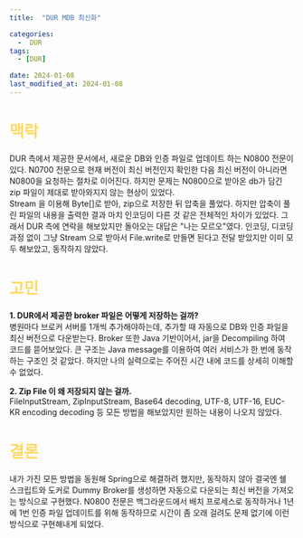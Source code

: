 ```yaml
---
title:  "DUR MDB 최신화" 

categories:
  -  DUR
tags:
  - [DUR]

date: 2024-01-08
last_modified_at: 2024-01-08
---
```

# <span style="color:#ffd966">맥락</span>
DUR 측에서 제공한 문서에서, 새로운 DB와 인증 파일로 업데이트 하는 N0800 전문이 있다. N0700 전문으로 현재 버전이 최신 버전인지 확인한 다음 최신 버전이 아니라면 N0800을 요청하는 절차로 이어진다. 하지만 문제는 N0800으로 받아온 db가 담긴 zip 파일이 제대로 받아와지지 않는 현상이 있었다.  
Stream 을 이용해 Byte[]로 받아, zip으로 저장한 뒤 압축을 풀었다. 하지만 압축이 풀린 파일의 내용을 출력한 결과 마치 인코딩이 다른 것 같은 전체적인 차이가 있었다. 그래서 DUR 측에 연락을 해보았지만 돌아오는 대답은 "나는 모르오"였다. 인코딩, 디코딩 과정 없이 그냥 Stream 으로 받아서 File.write로 만들면 된다고 전달 받았지만 이미 모두 해보았고, 동작하지 않았다. 

# <span style="color:#ffd966">고민</span>
**1. DUR에서 제공한 broker 파일은 어떻게 저장하는 걸까?**  
  병원마다 브로커 서버를 1개씩 추가해야하는데, 추가할 때 자동으로 DB와 인증 파일을 최신 버전으로 다운받는다. Broker 또한 Java 기반이어서, jar을 Decompiling 하여 코드를 뜯어보았다. 큰 구조는 Java message를 이용하여 여러 서비스가 한 번에 동작하는 구조인 것 같았다. 하지만 나의 실력으로는 주어진 시간 내에 코드를 상세히 이해할 수 없었다.  

**2. Zip File 이 왜 저장되지 않는 걸까.**  
  FileInputStream, ZipInputStream, Base64 decoding, UTF-8, UTF-16, EUC-KR encoding decoding 등 모든 방법을 해보았지만 원하는 내용이 나오지 않았다. 

# <span style="color:#ffd966">결론</span>
내가 가진 모든 방법을 동원해 Spring으로 해결하려 했지만, 동작하지 않아 결국엔 쉘 스크립트와 도커로 Dummy Broker를 생성하면 자동으로 다운되는 최신 버전을 가져오는 방식으로 구현했다. N0800 전문은 백그라운드에서 배치 프로세스로 동작하거나 1년에 1번 인증 파일 업데이트를 위해 동작하므로 시간이 좀 오래 걸려도 문제 없기에 이런 방식으로 구현해내게 되었다.